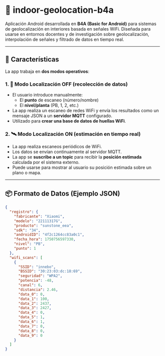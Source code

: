 # 📡 indoor-geolocation-b4a

Aplicación Android desarrollada en **B4A (Basic for Android)** para sistemas de geolocalización en interiores basada en señales WiFi. Diseñada para usarse en entornos docentes y de investigación sobre geolocalización, interpolación de señales y filtrado de datos en tiempo real.

---

## 🚀 Características

La app trabaja en **dos modos operativos**:

### 1. 🔘 Modo Localización OFF (recolección de datos)
- El usuario introduce manualmente:
  - El **punto** de escaneo (número/nombre)
  - El **nivel/planta** (PB, 1, 2, etc.)
- La app realiza un escaneo de redes WiFi y envía los resultados como un mensaje JSON a un **servidor MQTT** configurado.
- Utilizado para **crear una base de datos de huellas WiFi**.

### 2. 🛰️ Modo Localización ON (estimación en tiempo real)
- La app realiza escaneos periódicos de WiFi.
- Los datos se envían continuamente al servidor MQTT.
- La app se **suscribe a un topic** para recibir la **posición estimada** calculada por el sistema externo.
- Puede usarse para mostrar al usuario su posición estimada sobre un plano o mapa.

---

## 📦 Formato de Datos (Ejemplo JSON)

```json
{
  "registro": {
    "fabricante": "Xiaomi",
    "modelo": "22111317G",
    "producto": "sunstone_eea",
    "sdk": "34",
    "androidID": "4f2c1264cc83a0c1",
    "fecha_hora": 1750756597330,
    "nivel": "PB",
    "punto": 1
  },
  "wifi_scans": [
    {
      "SSID": "innebo",
      "BSSID": "30:23:03:dc:18:69",
      "seguridad": "WPA2",
      "potencia": -48,
      "canal": 6,
      "distancia": 2.46,
      "data_0": 0,
      "data_1": 100,
      "data_2": 2437,
      "data_3": 2427,
      "data_4": 0,
      "data_5": 1,
      "data_6": 1,
      "data_7": 0,
      "data_8": 0,
      "data_9": 0
    }
  ]
}
